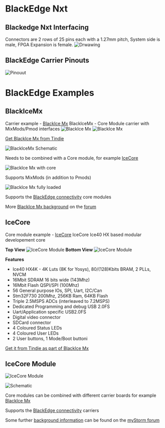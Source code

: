 # BlackEdge Nxt

## Blackedge Nxt Interfacing
Connectors are 2 rows of 25 pins each with a 1.27mm pitch, System side is male, FPGA Expansion is female.
![Drwawing](https://github.com/folknology/BlackEdge/blob/master/Drawing.png)
## BlackEdge Carrier Pinouts
![Pinouut](https://github.com/folknology/BlackEdge/blob/master/Schematic.png)

# BlackEdge Examples

## BlackIceMx
Carrier example - [BlackIce Mx](https://github.com/folknology/BlackIceMx)
BlackIceMx - Core Module carrier with MixMods/Pmod interfaces
![BlackIce Mx](https://github.com/folknology/BlackIceMx/blob/master/BlackIceMx.jpg)
![BlackIce Mx](https://github.com/folknology/BlackIceMx/blob/master/cad/BlackIceMx.png)

[Get BlackIce Mx from Tindie](https://www.tindie.com/products/Folknology/blackice-mx/)


![BlackIceMx Schematic](https://github.com/folknology/BlackIceMx/blob/master/cad/BlackIceMx-schematic.png)

Needs to be combined with a Core module, for example [IceCore](https://github.com/folknology/IceCore)

![BlackIce Mx with core](https://github.com/folknology/BlackIceMx/blob/master/BlackIceMx-with-Core.jpg)

Supports MixMods (in addition to Pmods)

![BlackIce Mx fully loaded](https://github.com/folknology/BlackIceMx/blob/master/BlackIceMx-Fully-loaded.JPG)


Supports the [BlackEdge connectivity](https://github.com/folknology/BlackEdge) core modules

More [BlackIce Mx background](https://forum.mystorm.uk/t/new-product-blackice-mx/551/10) on the [forum](https://forum.mystorm.uk/)


## IceCore
Core module example - [IceCore](https://github.com/folknology/IceCore)
IceCore Ice40 HX based modular developement core 

**Top View**
![IceCore Module](https://github.com/folknology/IceCore/blob/master/cad/IceCore.jpg)
**Bottom View**
![IceCore Module](https://github.com/folknology/IceCore/blob/master/cad/IceCore-Bottom.jpg)


**Features**
* Ice40 HX4K - 4K Luts (8K for Yosys), 80/(128)Kbits BRAM, 2 PLLs, NVCM
* 16Mbit SDRAM 16 bits wide (143Mhz)
* 16Mbit Flash QSPI/SPI (100Mhz)
* 56 General purpose IOs, SPI, Uart, I2C/Can
* Stm32F730 200Mhz, 256KB Ram, 64KB Flash
* Triple 2.5MSPS ADCs (interleaved to 7.2MSPS)
* Dedicated Programming and debug USB 2.0FS
* Uart/Application specific USB2.0FS
* Digital video connector
* SDCard connector
* 4 Coloured Status LEDs
* 4 Coloured User LEDs
* 2 User buttons, 1 Mode/Boot buttoni

[Get it from Tindie as part of BlackIce Mx](https://www.tindie.com/products/Folknology/blackice-mx/)

## IceCore Module

![IceCore Module](https://github.com/folknology/IceCore/blob/master/cad/IceCore.png)


![Schematic](https://github.com/folknology/IceCore/blob/master/cad/IceCore-schematic.png)

Core modules can be combined with different carrier boards for example [BlackIce Mx](https://github.com/folknology/BlackIceMx)

Supports the [BlackEdge connectivity](https://github.com/folknology/BlackEdge) carriers

Some further [background information](https://forum.mystorm.uk/t/new-product-blackice-mx/551/10) can be found on the [myStorm forum](https://forum.mystorm.uk)

